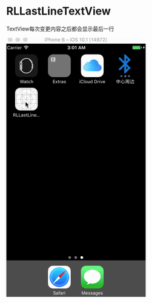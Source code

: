 # RLLastLineTextView
TextView每次变更内容之后都会显示最后一行


![image](https://github.com/RyomaLiu/RLLastLineTextView/blob/master/1.gif)
